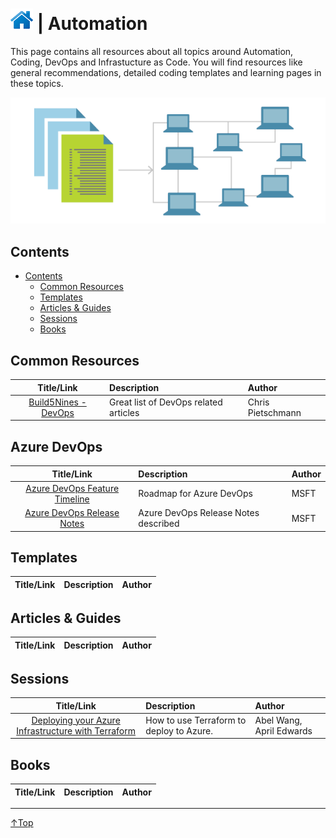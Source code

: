 # [![Home](/img/home.png)](../README.md "Home") | Automation

This page contains all resources about all topics around Automation, Coding, DevOps and Infrastucture as Code.
You will find resources like general recommendations, detailed coding templates and learning pages in these topics.

![Architecture](/img/automation.png)

## Contents
- [Contents](#contents)
    - [Common Resources](#common-resource)
    - [Templates](#templates)
    - [Articles & Guides](#articles-&-guides) 
    - [Sessions](#sessions)
    - [Books](#books)



## Common Resources
|                            Title/Link                            | Description                           | Author            |
| :--------------------------------------------------------------: | :------------------------------------ | :---------------- |
| [Build5Nines - DevOps](https://build5nines.com/category/devops/) | Great list of DevOps related articles | Chris Pietschmann |

## Azure DevOps
|                                                   Title/Link                                                   | Description                          | Author |
| :------------------------------------------------------------------------------------------------------------: | :----------------------------------- | :----- |
| [Azure DevOps Feature Timeline](https://docs.microsoft.com/en-us/azure/devops/release-notes/features-timeline) | Roadmap for Azure DevOps             | MSFT   |
|           [Azure DevOps Release Notes](https://docs.microsoft.com/en-us/azure/devops/release-notes/)           | Azure DevOps Release Notes described | MSFT   |

## Templates
| Title/Link | Description | Author |
| :--------: | :---------- | :----- |


## Articles & Guides 
| Title/Link | Description | Author |
| :--------: | :---------- | :----- |


## Sessions
|                                                                     Title/Link                                                                      | Description                              | Author                   |
| :-------------------------------------------------------------------------------------------------------------------------------------------------: | :--------------------------------------- | :----------------------- |
| [Deploying your Azure Infrastructure with Terraform](https://channel9.msdn.com/Shows/DevOps-Lab/Deploying-your-Azure-Infrastructure-with-Terraform) | How to use Terraform to deploy to Azure. | Abel Wang, April Edwards |

## Books
| Title/Link | Description | Author |
| :--------: | :---------- | :----- |


___
 <a href="#top" title="Back to the top.">↑Top</a>